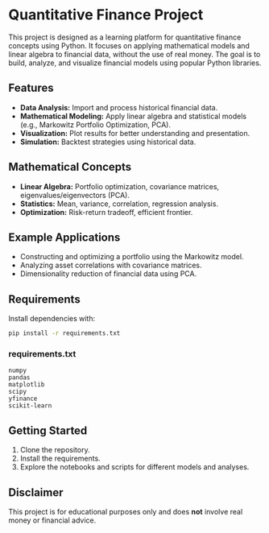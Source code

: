# Quantitative Finance Project

This project is designed as a learning platform for quantitative finance concepts using Python. It focuses on applying mathematical models and linear algebra to financial data, without the use of real money. The goal is to build, analyze, and visualize financial models using popular Python libraries.

## Features

- **Data Analysis:** Import and process historical financial data.
- **Mathematical Modeling:** Apply linear algebra and statistical models (e.g., Markowitz Portfolio Optimization, PCA).
- **Visualization:** Plot results for better understanding and presentation.
- **Simulation:** Backtest strategies using historical data.

## Mathematical Concepts

- **Linear Algebra:** Portfolio optimization, covariance matrices, eigenvalues/eigenvectors (PCA).
- **Statistics:** Mean, variance, correlation, regression analysis.
- **Optimization:** Risk-return tradeoff, efficient frontier.

## Example Applications

- Constructing and optimizing a portfolio using the Markowitz model.
- Analyzing asset correlations with covariance matrices.
- Dimensionality reduction of financial data using PCA.

## Requirements

Install dependencies with:

```bash
pip install -r requirements.txt
```

### requirements.txt

```
numpy
pandas
matplotlib
scipy
yfinance
scikit-learn
```

## Getting Started

1. Clone the repository.
2. Install the requirements.
3. Explore the notebooks and scripts for different models and analyses.

## Disclaimer

This project is for educational purposes only and does **not** involve real money or financial advice.
